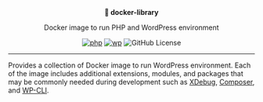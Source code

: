 <div align="center">
  <strong>🐳 docker-library</strong>
  <p>Docker image to run PHP and WordPress environment</p>

  [![php](https://github.com/syntatis/docker-library/actions/workflows/php.yml/badge.svg)](https://github.com/syntatis/docker-library/actions/workflows/php.yml) [![wp](https://github.com/syntatis/docker-library/actions/workflows/wp.yml/badge.svg)](https://github.com/syntatis/docker-library/actions/workflows/wp.yml) ![GitHub License](https://img.shields.io/github/license/syntatis/docker-library-wp)
</div>

---

Provides a collection of Docker image to run WordPress environment. Each of the image includes additional extensions, modules, and packages that may be commonly needed during development such as [XDebug](http://xdebug.org/), [Composer](https://getcomposer.org/), and [WP-CLI](https://wp-cli.org/).
